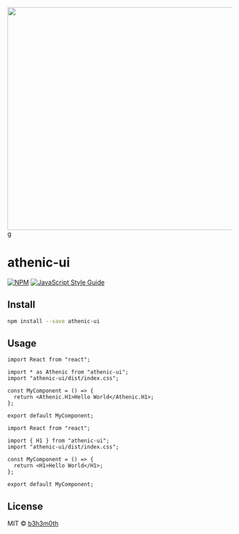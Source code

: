 <img width="760" height="500" src="https://raw.githubusercontent.com/b3h3m0th/athenic-ui/master/artwork/logo/logo.svg">g

# athenic-ui

[![NPM](https://img.shields.io/npm/v/athenic-ui.svg)](https://www.npmjs.com/package/athenic-ui) [![JavaScript Style Guide](https://img.shields.io/badge/code_style-standard-brightgreen.svg)](https://standardjs.com)

## Install

```bash
npm install --save athenic-ui
```

## Usage

```tsx
import React from "react";

import * as Athenic from "athenic-ui";
import "athenic-ui/dist/index.css";

const MyComponent = () => {
  return <Athenic.H1>Hello World</Athenic.H1>;
};

export default MyComponent;
```

```tsx
import React from "react";

import { H1 } from "athenic-ui";
import "athenic-ui/dist/index.css";

const MyComponent = () => {
  return <H1>Hello World</H1>;
};

export default MyComponent;
```

## License

MIT © [b3h3m0th](https://github.com/b3h3m0th)
